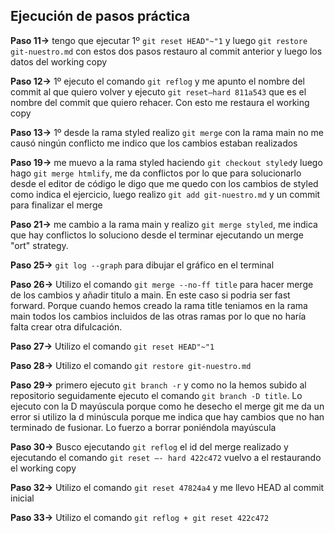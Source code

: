 ## Ejecución de pasos práctica

**Paso 11->** tengo que ejecutar  1º `git reset HEAD"~"1` y luego `git restore git-nuestro.md` con estos dos pasos restauro al commit anterior y luego los datos del working copy 

**Paso 12->**  1º ejecuto el comando `git reflog` y me apunto el nombre del commit al que quiero volver y ejecuto `git reset—hard 811a543` que es el nombre del commit que quiero rehacer. Con esto me restaura el working copy

**Paso 13->**  1º desde la rama styled realizo `git merge` con la rama main no me causó ningún conflicto me indico que los cambios estaban realizados

**Paso 19->**  me muevo a la rama styled haciendo `git checkout styled`y luego hago `git merge htmlify`, me da conflictos por lo que para solucionarlo desde el editor de código le digo que me quedo con los cambios de styled como indica el ejercicio, luego realizo `git add git-nuestro.md` y un commit para finalizar el merge

**Paso 21->**  me cambio a la rama main y realizo `git merge styled`,  me indica que hay conflictos lo soluciono desde el terminar ejecutando un merge "ort" strategy.

**Paso 25->**  `git log --graph` para dibujar el gráfico en el terminal

**Paso 26->**  Utilizo el comando `git merge --no-ff title` para hacer merge de los cambios y añadir titulo a main. En este caso si podria ser fast forward. Porque cuando hemos creado la rama title teniamos en la rama main todos los cambios incluidos de las otras ramas por lo que no haría falta crear otra difulcación. 

**Paso 27->**  Utilizo el comando `git reset HEAD"~"1`

**Paso 28->**   Utilizo el comando `git restore git-nuestro.md`

**Paso 29->**  primero ejecuto `git branch -r` y como no la hemos subido al repositorio seguidamente ejecuto el comando `git branch -D title`. Lo ejecuto con la D mayúscula porque como he desecho el merge git me da un error si utilizo la d minúscula porque me indica que hay cambios que no han terminado de fusionar. Lo fuerzo a borrar poniéndola mayúscula

**Paso 30->**  Busco ejecutando `git reflog` el id del merge realizado y ejecutando el comando `git reset —- hard 422c472` vuelvo a el restaurando el working copy

**Paso 32->**   Utilizo el comando `git reset 47824a4` y me llevo HEAD al commit inicial

**Paso 33->**   Utilizo el comando `git reflog + git reset 422c472`
